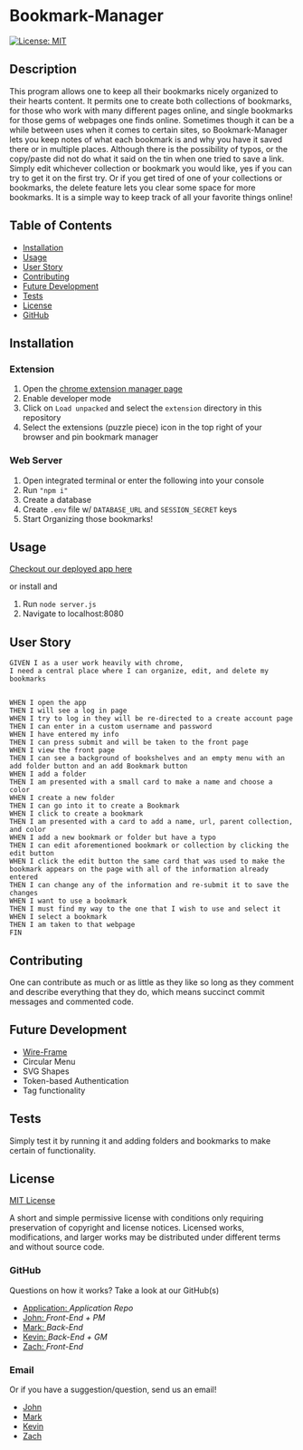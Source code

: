 # Bookmark-Manager

[![License: MIT](https://img.shields.io/badge/License-MIT-yellow.svg)](https://opensource.org/licenses/MIT)

## Description

This program allows one to keep all their bookmarks nicely organized to their hearts content. It permits one to create both collections of bookmarks, for those who work with many different pages online, and single bookmarks for those gems of webpages one finds online. Sometimes though it can be a while between uses when it comes to certain sites, so Bookmark-Manager lets you keep notes of what each bookmark is and why you have it saved there or in multiple places. Although there is the possibility of typos, or the copy/paste did not do what it said on the tin when one tried to save a link. Simply edit whichever collection or bookmark you would like, yes if you can try to get it on the first try. Or if you get tired of one of your collections or bookmarks, the delete feature lets you clear some space for more bookmarks. It is a simple way to keep track of all your favorite things online!

## Table of Contents

- [Installation](#installation)
- [Usage](#usage)
- [User Story](#user-story)
- [Contributing](#contributing)
- [Future Development](#future-development)
- [Tests](#tests)
- [License](#license)
- [GitHub](#github)

## Installation

### Extension

1. Open the [chrome extension manager page](chrome://extensions)
2. Enable developer mode
3. Click on `Load unpacked` and select the `extension` directory in this repository
4. Select the extensions (puzzle piece) icon in the top right of your browser and pin bookmark manager

### Web Server

1. Open integrated terminal or enter the following into your console
2. Run `"npm i"`
3. Create a database
4. Create `.env` file w/ `DATABASE_URL` and `SESSION_SECRET` keys
5. Start Organizing those bookmarks!

## Usage

[Checkout our deployed app here](https://bookmark-man.herokuapp.com/)

or install and

1. Run `node server.js`
2. Navigate to localhost:8080

## User Story

```
GIVEN I as a user work heavily with chrome,
I need a central place where I can organize, edit, and delete my bookmarks


WHEN I open the app
THEN I will see a log in page
WHEN I try to log in they will be re-directed to a create account page
THEN I can enter in a custom username and password
WHEN I have entered my info
THEN I can press submit and will be taken to the front page
WHEN I view the front page
THEN I can see a background of bookshelves and an empty menu with an add folder button and an add Bookmark button
WHEN I add a folder
THEN I am presented with a small card to make a name and choose a color
WHEN I create a new folder
THEN I can go into it to create a Bookmark
WHEN I click to create a bookmark
THEN I am presented with a card to add a name, url, parent collection, and color
WHEN I add a new bookmark or folder but have a typo
THEN I can edit aforementioned bookmark or collection by clicking the edit button
WHEN I click the edit button the same card that was used to make the bookmark appears on the page with all of the information already entered
THEN I can change any of the information and re-submit it to save the changes
WHEN I want to use a bookmark
THEN I must find my way to the one that I wish to use and select it
WHEN I select a bookmark
THEN I am taken to that webpage
FIN
```

## Contributing

One can contribute as much or as little as they like so long as they comment and describe everything that they do, which means succinct commit messages and commented code.

## Future Development

- [Wire-Frame](public/assets/imgs/wire-frame.png)
- Circular Menu
- SVG Shapes
- Token-based Authentication
- Tag functionality

## Tests

Simply test it by running it and adding folders and bookmarks to make certain of functionality.

## License

[MIT License](https://opensource.org/licenses/MIT)

A short and simple permissive license with conditions only requiring preservation of copyright and license notices. Licensed works, modifications, and larger works may be distributed under different terms and without source code.

### GitHub

Questions on how it works? Take a look at our GitHub(s)

- [Application: ](https://github.com/Kray93/Bookmark-Manager/tree/main)_Application Repo_
- [John: ](https://github.com/JohnDJake)_Front-End + PM_
- [Mark: ](https://github.com/mtrupiano)_Back-End_
- [Kevin: ](https://github.com/Kray93)_Back-End + GM_
- [Zach: ](https://github.com/Z1springer)_Front-End_

### Email

Or if you have a suggestion/question, send us an email!

- [John](mailto:john.d.jake@gmail.com)
- [Mark](mailto:markt@uw.edu)
- [Kevin](mailto:kevinwillig@gmail.com)
- [Zach](mailto:zdspringer99@gmail.com)
